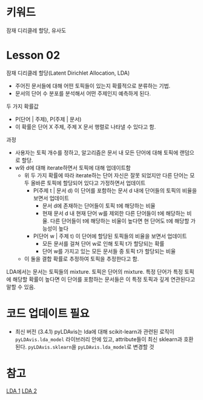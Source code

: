 # 키워드
잠재 디리클레 할당, 유사도

# Lesson 02
잠재 디리클레 할당(Latent Dirichlet Allocation, LDA)
- 주어진 문서들에 대해 어떤 토픽들이 있는지 확률적으로 분류하는 기법.
- 문서의 단어 수 분포를 분석해서 어떤 주제인지 예측하게 된다.

두 가지 확률값
- P(단어 | 주제), P(주제 | 문서)
- 이 확률은 단어 X 주제, 주제 X 문서 행렬로 나타낼 수 있다고 함.

과정
- 사용자는 토픽 개수를 정하고, 알고리즘은 문서 내 모든 단어에 대해 토픽에 랜덤으로 할당.
- w와 d에 대해 iterate하면서 토픽에 대해 업데이트함
    - 위 두 가지 확률에 따라 iterate하는 단어 자신은 잘못 되었지만 다른 단어는 모두 올바른 토픽에 할당되어 있다고 가정하면서 업데이트
        - P(주제 t | 문서 d) 이 단어를 포함하는 문서 d 내에 단어들의 토픽의 비율을 보면서 업데이트
            - 문서 d에 존재하는 단어들이 토픽 t에 해당하는 비율
            - 현재 문서 d 내 현재 단어 w를 제외한 다른 단어들이 t에 해당하는 비율. 다른 단어들이 t에 해당하는 비율이 높다면 현 단어도 t에 해당할 가능성이 높다
        - P(단어 w | 주제 t) 이 단어에 할당된 토픽들의 비율을 보면서 업데이트
            - 모든 문서를 걸쳐 단어 w로 인해 토픽 t가 할당되는 확률
            - 단어 w를 가지고 있는 모든 문서들 중 토픽 t가 할당되는 비율
    - 이 둘을 결합 확률로 추정하여 토픽을 추정한다고 함.

LDA에서는 문서는 토픽들의 mixture. 토픽은 단어의 mixture. 특정 단어가 특정 토픽에 해당할 확률이 높다면 이 단어를 포함하는 문서들은 이 특정 토픽과 깊게 연관된다고 말할 수 있음.

# 코드 업데이트 필요
- 최신 버전 (3.4.1) pyLDAvis는 lda에 대해 scikit-learn과 관련된 로직이 `pyLDAvis.lda_model` 라이브러리 안에 있고, attribute들이 최신 sklearn과 호환된다. `pyLDAvis.sklearn`을 `pyLDAvis.lda_model`로 변경할 것

# 참고
[LDA 1](https://towardsdatascience.com/latent-dirichlet-allocation-lda-9d1cd064ffa2)
[LDA 2](https://soojle.gitbook.io/project/requirements/undefined-1/undefined-3/lda)